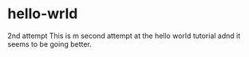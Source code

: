 # hello-wrld
2nd attempt
This is m second attempt at the hello world tutorial adnd it seems to be going better.

